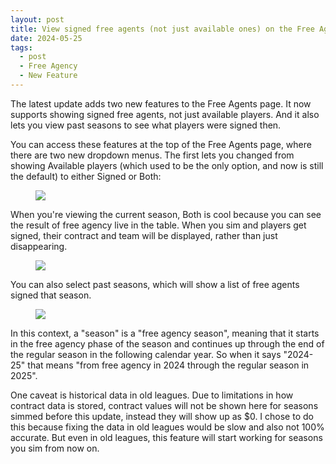 ```yaml
---
layout: post
title: View signed free agents (not just available ones) on the Free Agents page
date: 2024-05-25
tags:
  - post
  - Free Agency
  - New Feature
---
```


The latest update adds two new features to the Free Agents page. It now supports showing signed free agents, not just available players. And it also lets you view past seasons to see what players were signed then.

<!--more-->

You can access these features at the top of the Free Agents page, where there are two new dropdown menus. The first lets you changed from showing Available players (which used to be the only option, and now is still the default) to either Signed or Both:

<figure><img src="/files/signed-free-agents-1.png" class="img-fluid"></figure>

When you're viewing the current season, Both is cool because you can see the result of free agency live in the table. When you sim and players get signed, their contract and team will be displayed, rather than just disappearing.

<figure><a href="/files/signed-free-agents-2.png"><img src="/files/signed-free-agents-2.png" class="img-fluid"></a></figure>

You can also select past seasons, which will show a list of free agents signed that season.

<figure><a href="/files/signed-free-agents-3.png"><img src="/files/signed-free-agents-3.png" class="img-fluid"></a></figure>

In this context, a "season" is a "free agency season", meaning that it starts in the free agency phase of the season and continues up through the end of the regular season in the following calendar year. So when it says "2024-25" that means "from free agency in 2024 through the regular season in 2025".

One caveat is historical data in old leagues. Due to limitations in how contract data is stored, contract values will not be shown here for seasons simmed before this update, instead they will show up as $0. I chose to do this because fixing the data in old leagues would be slow and also not 100% accurate. But even in old leagues, this feature will start working for seasons you sim from now on.
